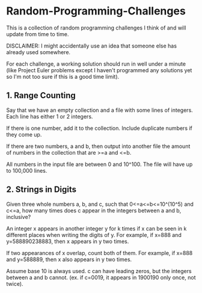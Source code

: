 # Random-Programming-Challenges
This is a collection of random programming challenges I think of and will update from time to time.

DISCLAIMER: I might accidentally use an idea that someone else has already used somewhere.

For each challenge, a working solution should run in well under a minute (like Project Euler problems except I haven't programmed any solutions yet so I'm not too sure if this is a good time limit).

## 1. Range Counting

Say that we have an empty collection and a file with some lines of integers. Each line has either 1 or 2 integers.

If there is one number, add it to the collection. Include duplicate numbers if they come up.

If there are two numbers, a and b, then output into another file the amount of numbers in the collection that are >=a and <=b.

All numbers in the input file are between 0 and 10^100. The file will have up to 100,000 lines.

## 2. Strings in Digits

Given three whole numbers a, b, and c, such that 0<=a<=b<=10^(10^5) and c<=a, how many times does c appear in the integers between a and b, inclusive?

An integer x appears in another integer y for k times if x can be seen in k different places when writing the digits of y. For example, if x=888 and y=588890238883, then x appears in y two times.

If two appearances of x overlap, count both of them. For example, if x=888 and y=588889, then x also appears in y two times.

Assume base 10 is always used. c can have leading zeros, but the integers between a and b cannot. (ex. if c=0019, it appears in 1900190 only once, not twice).
